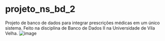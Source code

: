 # projeto_ns_bd_2
Projeto de banco de dados para integrar prescrições médicas em um único sistema. Feito na disciplina de Banco de Dados II na Universidade de Vila Velha.
![image](https://user-images.githubusercontent.com/89753006/206184071-7f82bf68-3ad5-4edf-9c66-21bcff029350.png)
